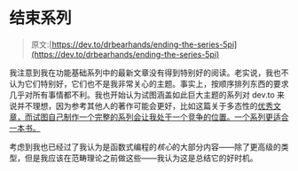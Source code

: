 # 结束系列

> 原文:[https://dev.to/drbearhands/ending-the-series-5pi](https://dev.to/drbearhands/ending-the-series-5pi)

我注意到我在功能基础系列中的最新文章没有得到特别好的阅读。老实说，我也不认为它们特别好，它们也不是我非常关心的主题。事实上，按顺序排列东西的要求几乎对所有事情都不利。我也开始认为试图涵盖如此巨大主题的系列对 dev.to 来说并不理想，因为参考其他人的著作可能会更好，比如这篇关于多态性的[优秀文章，而试图自己制作一个完整的系列会让我处于一个竞争的位置。一个系列更适合一本书。](https://dev.to/jvanbruegge/what-the-heck-is-polymorphism-nmh)

考虑到我也已经过了我认为是函数式编程的*核心*的大部分内容——除了更高级的类型，但是我应该在范畴理论之前做这些——我认为这是总结它的好时机。